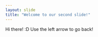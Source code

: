 ```yaml
---
layout: slide
title: "Welcome to our second slide!"
---
```

Hi there! :D
Use the left arrow to go back!
